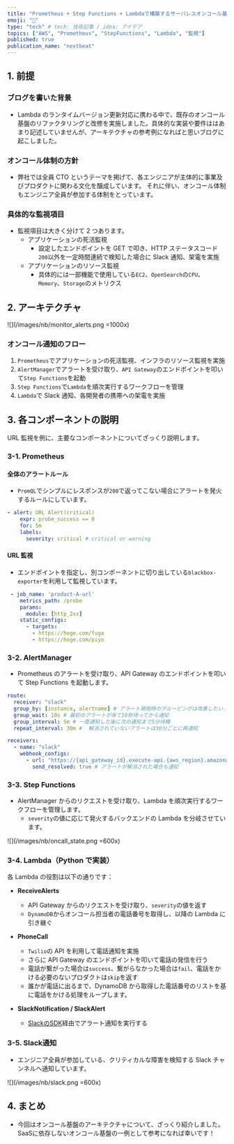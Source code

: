 ```yaml
---
title: "Prometheus + Step Functions + Lambdaで構築するサーバレスオンコール基盤"
emoji: "🦔"
type: "tech" # tech: 技術記事 / idea: アイデア
topics: ["AWS", "Prometheus", "StepFunctions", "Lambda", "監視"]
published: true
publication_name: "nextbeat"
---
```


## 1. 前提

### ブログを書いた背景

- Lambda のランタイムバージョン更新対応に携わる中で、既存のオンコール基盤のリファクタリングと改修を実施しました。具体的な実装や要件ははあまり記述していませんが、アーキテクチャの参考例になればと思いブログに起こしました。

### オンコール体制の方針

- 弊社では全員 CTO というテーマを掲げて、各エンジニアが主体的に事業及びプロダクトに関わる文化を醸成しています。
  それに伴い、オンコール体制もエンジニア全員が参加する体制をとっています。

### 具体的な監視項目

- 監視項目は大きく分けて 2 つあります。
  - アプリケーションの死活監視
    - 設定したエンドポイントを GET で叩き、HTTP ステータスコード`200`以外を一定時間連続で検知した場合に Slack 通知、架電を実施
  - アプリケーションのリソース監視
    - 具体的には一部機能で使用している`EC2`、`OpenSearch`の`CPU`、`Memory`、`Storage`のメトリクス

## 2. アーキテクチャ

![](/images/nb/monitor_alerts.png =1000x)

### オンコール通知のフロー

1. `Prometheus`でアプリケーションの死活監視、インフラのリソース監視を実施
2. `AlertManager`でアラートを受け取り、`API Gateway`のエンドポイントを叩いて`Step Functions`を起動
3. `Step Functions`で`Lambda`を順次実行するワークフローを管理
4. `Lambda`で Slack 通知、各開発者の携帯への架電を実施

## 3. 各コンポーネントの説明

URL 監視を例に、主要なコンポーネントについてざっくり説明します。

### 3-1. Prometheus

#### 全体のアラートルール

- `PromQL`でシンプルにレスポンスが`200`で返ってこない場合にアラートを発火するルールにしています。

```yaml
- alert: URL Alert(critical)
    expr: probe_success == 0
    for: 5m
    labels:
      severity: critical # critical or warning
```

#### URL 監視

- エンドポイントを指定し、別コンポーネントに切り出している`blackbox-exporter`を利用して監視しています。

```yaml
 - job_name: 'product-A-url'
    metrics_path: /probe
    params:
      module: [http_2xx]
    static_configs:
      - targets:
        - https://hoge.com/fuga
        - https://hoge.com/piyo
```

### 3-2. AlertManager

- Prometheus のアラートを受け取り、API Gateway のエンドポイントを叩いて Step Functions を起動します。

```yaml
route:
  receiver: "slack"
  group_by: [instance, alertname] # アラート発砲時のグルーピングは改善したい...
  group_wait: 10s # 最初のアラートが来て10秒待ってから通知
  group_interval: 5m # 一度通知した後に次の通知まで5分待機
  repeat_interval: 30m #  解消されていないアラートは30分ごとに再通知

receivers:
  - name: "slack"
    webhook_configs:
      - url: "https://{api_gateway_id}.execute-api.{aws_region}.amazonaws.com/{stage}/alerts"
        send_resolved: true # アラートが解消された場合も通知
```

### 3-3. Step Functions

- AlertManager からのリクエストを受け取り、Lambda を順次実行するワークフローを管理します。
  - `severity`の値に応じて発火するバックエンドの Lambda を分岐させています。

![](/images/nb/oncall_state.png =600x)

### 3-4. Lambda（Python で実装）

各 Lambda の役割は以下の通りです：

- **ReceiveAlerts**
  - API Gateway からのリクエストを受け取り、`severity`の値を返す
  - `DynamoDB`からオンコール担当者の電話番号を取得し、以降の Lambda に引き継ぐ
- **PhoneCall**

  - `Twilio`の API を利用して電話通知を実施
  - さらに API Gateway のエンドポイントを叩いて電話の発信を行う
  - 電話が繋がった場合は`success`、繋がらなかった場合は`fail`、電話をかける必要のないプロダクトは`skip`を返す
  - 誰かが電話に出るまで、DynamoDB から取得した電話番号のリストを基に電話をかける処理をループします。

- **SlackNotification / SlackAlert**
  - [SlackのSDK](https://docs.slack.dev/tools/python-slack-sdk/)経由でアラート通知を実行する

### 3-5. Slack通知

- エンジニア全員が参加している、クリティカルな障害を検知する Slack チャンネルへ通知しています。

![](/images/nb/slack.png =600x)

## 4. まとめ

- 今回はオンコール基盤のアーキテクチャについて、ざっくり紹介しました。
SaaSに依存しないオンコール基盤の一例として参考になれば幸いです！
